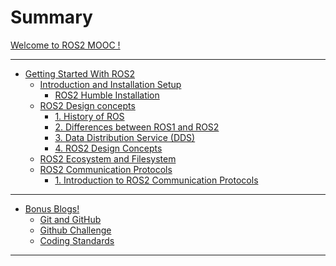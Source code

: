 # Summary

[Welcome to ROS2 MOOC !](welcome.md)

---

- [Getting Started With ROS2](GSWR2/GSWR2_welcome.md)
  - [Introduction and Installation Setup](GSWR2/introduction_installation/intro_install.md)
    - [ROS2 Humble Installation](GSWR2/introduction_installation/humble_installation.md)
  - [ROS2 Design concepts](GSWR2/ros2_design_concepts/ros2_design_concepts.md)
    - [1. History of ROS](GSWR2/ros2_design_concepts/history_of_ros.md)
    - [2. Differences between ROS1 and ROS2](GSWR2/ros2_design_concepts/diff_ros_1_and_2.md)
    - [3. Data Distribution Service (DDS)](GSWR2/ros2_design_concepts/dds.md)
    - [4. ROS2 Design Concepts](GSWR2/ros2_design_concepts/design_concepts.md)
  - [ROS2 Ecosystem and Filesystem](GSWR2/ros2_ecosystem_filesystem/ros2_ecosystem_filesystem.md)
  - [ROS2 Communication Protocols](GSWR2/ros2_comm_proto/ros2_comm_proto.md)
    - [1. Introduction to ROS2 Communication Protocols](GSWR2/ros2_comm_proto/intro_to_comm_proto.md)

<!-- - [Remove This](Task_0/task_0.md)
  - [Task 0](Task_0/task_0.md)
    - [(1) Software Install](Task_0/installation/installation_guide.md)
      - [- ROS 2 Humble Installation](Task_0/installation/humble_installation.md)
    - [(2) Learning Resources](Task_0/learning_resources/learning_resources.md)
      - [I. Linux Resources](Task_0/learning_resources/linux/linux_resources.md)
        - [Linux File System Directories](Task_0/learning_resources/linux/linux_file_system_directories.md)
        - [Linux File Permissions](Task_0/learning_resources/linux/linux_file_permissions.md)
        - [Linux File Commands](Task_0/learning_resources/linux/linux_file_commands.md)
        - [Shell Scripting](Task_0/learning_resources/linux/shell_scripting.md)
      - [II. ROS 2 Workspace](Task_0/learning_resources/ros_basics/ros_workspace.md)
      - [III. ROS 2 Package](Task_0/learning_resources/ros_basics/ros_package.md)
      - [IV. ROS 2 Nodes](Task_0/learning_resources/ros_basics/ros_nodes.md)
      - [V. ROS 2 Launch](Task_0/learning_resources/ros_basics/ros_launch.md)
      - [VI. ROS 2 Topic](Task_0/learning_resources/ros_basics/ros_topic.md)
      - [VII. ROS 2 Service](Task_0/learning_resources/ros_basics/ros_service.md)
      - [VIII. ROS 2 Action](Task_0/learning_resources/ros_basics/ros_action.md)
      - [IX. Robotics Simulation Overview](Task_0/learning_resources/robotics_simulation_overview.md)
      - [X. Python Quick Tutorials](Task_0/learning_resources/python_quick_tutorials.md)

    - [(3) Warehouse Setup](Task_0/warehouse_setup_task/warehouse_setup_task.md)
      - [- Task 0 - Instructions](Task_0/warehouse_setup_task/task_instruction.md)
      - [- Task 0 - Submission](Task_0/warehouse_setup_task/task_submission.md) -->

---

- [Bonus Blogs!]()
  - [Git and GitHub](bonus_blogs/git_github.md)
  - [Github Challenge](bonus_blogs/github_challenge.md)
  - [Coding Standards](bonus_blogs/coding_std.md)

---
<!--

- [Live Session 1 - Task](live_session1.md)

---
-->

<!-- - [Changelog](CHANGELOG.md) -->

